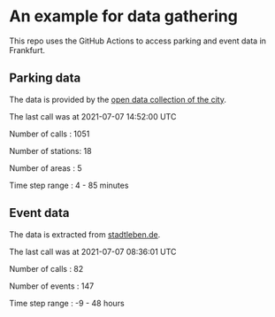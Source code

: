 # An example for data gathering

This repo uses the GitHub Actions to access parking and event data in Frankfurt.

## Parking data
The data is provided by the [open data collection of the city](https://www.offenedaten.frankfurt.de/).

The last call was at 2021-07-07 14:52:00 UTC

Number of calls   : 1051

Number of stations:   18

Number of areas   :    5

Time step range   :    4 -   85 minutes


## Event data
The data is extracted from [stadtleben.de](https://stadtleben.de/frankfurt/).

The last call was at 2021-07-07 08:36:01 UTC

Number of calls   :  82

Number of events  : 147

Time step range   :  -9 -  48 hours

